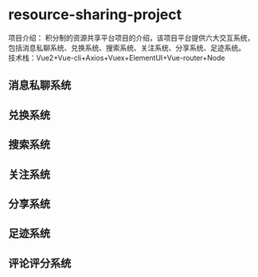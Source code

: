 ﻿# resource-sharing-project
项目介绍： 积分制的资源共享平台项目的介绍，该项目平台提供六大交互系统，包括消息私聊系统、兑换系统、搜索系统、关注系统、分享系统、足迹系统。  
技术栈：Vue2+Vue-cli+Axios+Vuex+ElementUI+Vue-router+Node
## 消息私聊系统  

## 兑换系统  

## 搜索系统  

## 关注系统  

## 分享系统  

## 足迹系统  

## 评论评分系统 
